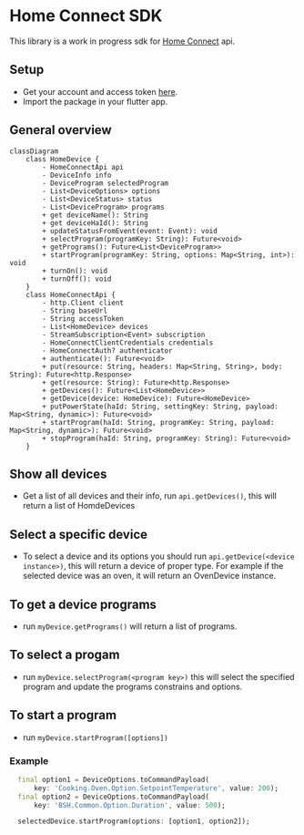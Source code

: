 # Home Connect SDK
This library is a work in progress sdk for [Home Connect](https://www.home-connect.com/us/en) api.


## Setup
- Get your account and access token [here](https://api-docs.home-connect.com/quickstart?).
- Import the package in your flutter app.


## General overview
```mermaid
classDiagram
    class HomeDevice {
        - HomeConnectApi api
        - DeviceInfo info
        - DeviceProgram selectedProgram
        - List<DeviceOptions> options
        - List<DeviceStatus> status
        - List<DeviceProgram> programs
        + get deviceName(): String
        + get deviceHaId(): String
        + updateStatusFromEvent(event: Event): void
        + selectProgram(programKey: String): Future<void>
        + getPrograms(): Future<List<DeviceProgram>>
        + startProgram(programKey: String, options: Map<String, int>): void
        + turnOn(): void
        + turnOff(): void
    }
    class HomeConnectApi {
        - http.Client client
        - String baseUrl
        - String accessToken
        - List<HomeDevice> devices
        - StreamSubscription<Event> subscription
        - HomeConnectClientCredentials credentials
        - HomeConnectAuth? authenticator
        + authenticate(): Future<void>
        + put(resource: String, headers: Map<String, String>, body: String): Future<http.Response>
        + get(resource: String): Future<http.Response>
        + getDevices(): Future<List<HomeDevice>>
        + getDevice(device: HomeDevice): Future<HomeDevice>
        + putPowerState(haId: String, settingKey: String, payload: Map<String, dynamic>): Future<void>
        + startProgram(haId: String, programKey: String, payload: Map<String, dynamic>): Future<void>
        + stopProgram(haId: String, programKey: String): Future<void>
    }
```

## Show all devices
- Get a list of all devices and their info, run `api.getDevices()`, this will return a list of HomdeDevices

## Select a specific device
- To select a device and its options you should run `api.getDevice(<device instance>)`, this will return a device of proper type. For example if the selected device was an oven, it will return an OvenDevice instance.

##  To get a device programs
- run `myDevice.getPrograms()` will return a list of programs.

## To select a progam
- run `myDevice.selectProgram(<program key>)` this will select the specified program and update the programs constrains and options.

## To start a program
- run `myDevice.startProgram([options])`
### Example
```dart
  final option1 = DeviceOptions.toCommandPayload(
      key: 'Cooking.Oven.Option.SetpointTemperature', value: 200);
  final option2 = DeviceOptions.toCommandPayload(
      key: 'BSH.Common.Option.Duration', value: 500);

  selectedDevice.startProgram(options: [option1, option2]);
```
